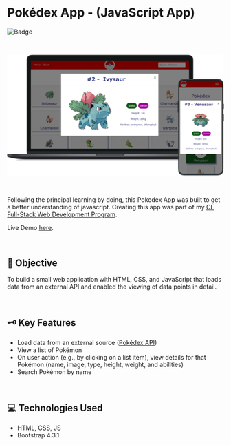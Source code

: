 # Pokédex App - (JavaScript App)
![Badge](https://img.shields.io/badge/demo-online-green)


<p>&nbsp;</p>

<p align="center">
<img src="./src/img/pokedex.png" alt="App demo image"/>
</p>

<p>&nbsp;</p>

Following the principal learning by doing, this Pokedex App was built to get a better understanding of javascript.
Creating this app was part of my [CF Full-Stack Web Development Program](https://careerfoundry.com/en/courses/become-a-web-developer/).

Live Demo [here](https://almanowski.github.io/pokedex-app/).

<p>&nbsp;</p>

## 📝 Objective
To build a small web application with HTML, CSS, and JavaScript that loads data from an external API and enabled the viewing of data points in detail.

<p>&nbsp;</p>

## 🗝️ Key Features
* Load data from an external source ([Pokédex API](https://pokeapi.co/))
* View a list of Pokémon
* On user action (e.g., by clicking on a list item), view details for that Pokémon (name, image, type, height, weight, and abilities)
* Search Pokémon by name

<p>&nbsp;</p>

## 💻 Technologies Used 
* HTML, CSS, JS
* Bootstrap 4.3.1
